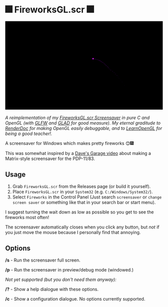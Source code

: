 ﻿# 🎆 FireworksGL.scr 🎆

![gif](fireworksgl.gif)

*A reimplementation of my [FireworksGL.scr Screensaver](https://github.com/atom-dispencer/Fireworks.scr)
    in pure C and OpenGL (with [GLFW](https://github.com/glfw/glfw) and [GLAD](https://github.com/Dav1dde/glad) 
    for good measure).
My eternal graditude to [RenderDoc](https://renderdoc.org/) for making OpenGL easily debuggable, and to 
    [LearnOpenGL](https://learnopengl.com) for being a good teacher!.*

A screensaver for Windows which makes pretty fireworks 😊🎆

This was somewhat inspired by a [Dave's Garage video](https://www.youtube.com/watch?v=-foAV_zU2as)
   about making a Matrix-style screensaver for the PDP-11/83.

## Usage

1) Grab `FireworksGL.scr` from the Releases page (or build it yourself).
2) Place `FireworksGL.scr` in your `System32` (e.g. `C:/Windows/System32/`).
3) Select `Fireworks` in the Control Panel (Just search `screensaver` 
   or `change screen saver` or something like that in your search bar or 
   start menu).

I suggest turning the wait down as low as possible so you get to see the
   fireworks most often!

The screensaver automatically closes when you click any button, but *not*
   if you just move the mouse because I personally find that annoying.

## Options

**/s** - Run the screensaver full screen.

**/p** - Run the screensaver in preview/debug mode (windowed.)

*Not yet supported (but you don't need them anyway):*

**/?** - Show a help dialogue with these options.

**/c** - Show a configuration dialogue. No options currently supported.
